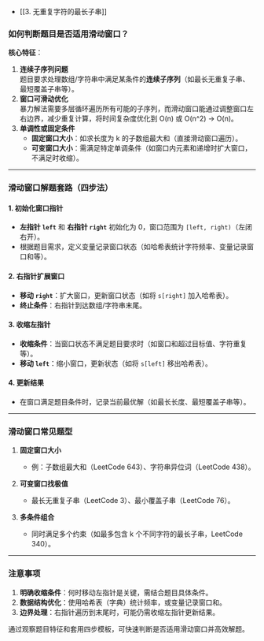 - [[3. 无重复字符的最长子串]]

### 如何判断题目是否适用滑动窗口？  

**核心特征**：  
1. **连续子序列问题**  
   题目要求处理数组/字符串中满足某条件的**连续子序列**（如最长无重复子串、最短覆盖子串等）。  
2. **窗口可滑动优化**  
   暴力解法需要多层循环遍历所有可能的子序列，而滑动窗口能通过调整窗口左右边界，减少重复计算，将时间复杂度优化到 O(n) 或 O(n^2) → O(n)。  
3. **单调性或固定条件**  
   - **固定窗口大小**：如求长度为 k 的子数组最大和（直接滑动窗口遍历）。  
   - **可变窗口大小**：需满足特定单调条件（如窗口内元素和递增时扩大窗口，不满足时收缩）。  

---

### 滑动窗口解题套路（四步法）  
#### 1. 初始化窗口指针  
- **左指针 `left`** 和 **右指针 `right`** 初始化为 0，窗口范围为 `[left, right)`（左闭右开）。  
- 根据题目需求，定义变量记录窗口状态（如哈希表统计字符频率、变量记录窗口和等）。  
#### 2. 右指针扩展窗口  
- **移动 `right`**：扩大窗口，更新窗口状态（如将 `s[right]` 加入哈希表）。  
- **终止条件**：右指针到达数组/字符串末尾。  
#### 3. 收缩左指针  
- **收缩条件**：当窗口状态不满足题目要求时（如窗口和超过目标值、字符重复等）。  
- **移动 `left`**：缩小窗口，更新状态（如将 `s[left]` 移出哈希表）。  
#### 4. 更新结果  
- 在窗口满足题目条件时，记录当前最优解（如最长长度、最短覆盖子串等）。  


---

### 滑动窗口常见题型  

1. **固定窗口大小**  
   - 例：子数组最大和（LeetCode 643）、字符串异位词（LeetCode 438）。  

2. **可变窗口找极值**  
   - 最长无重复子串（LeetCode 3）、最小覆盖子串（LeetCode 76）。  

3. **多条件组合**  
   - 同时满足多个约束（如最多包含 k 个不同字符的最长子串，LeetCode 340）。  

---

### 注意事项  

1. **明确收缩条件**：何时移动左指针是关键，需结合题目具体条件。  
2. **数据结构优化**：使用哈希表（字典）统计频率，或变量记录窗口和。  
3. **边界处理**：右指针遍历到末尾时，可能仍需收缩左指针更新结果。  

通过观察题目特征和套用四步模板，可快速判断是否适用滑动窗口并高效解题。